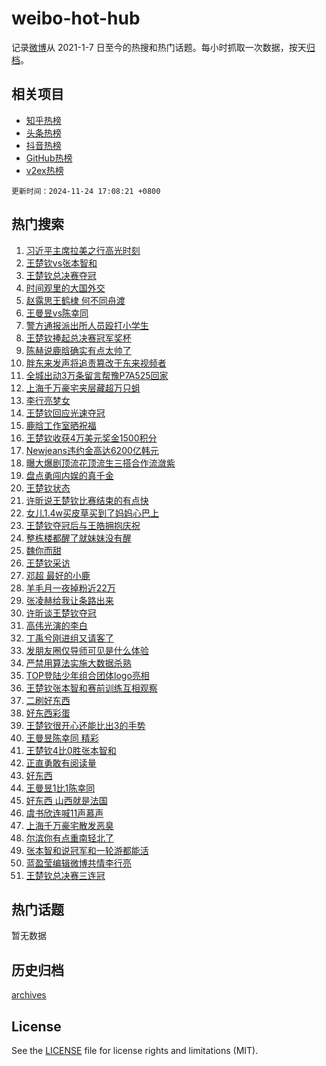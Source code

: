# weibo-hot-hub

记录[微博](https://www.weibo.com)从 2021-1-7 日至今的热搜和热门话题。每小时抓取一次数据，按天[归档](archives)。

## 相关项目

- [知乎热榜](https://github.com/lonnyzhang423/zhihu-hot-hub)
- [头条热榜](https://github.com/lonnyzhang423/toutiao-hot-hub)
- [抖音热榜](https://github.com/lonnyzhang423/douyin-hot-hub)
- [GitHub热榜](https://github.com/lonnyzhang423/github-hot-hub)
- [v2ex热榜](https://github.com/lonnyzhang423/v2ex-hot-hub)


`更新时间：2024-11-24 17:08:21 +0800`

## 热门搜索

1. [习近平主席拉美之行高光时刻](https://m.weibo.cn/search?containerid=100103type%3D1%26t%3D10%26q%3D%23%E4%B9%A0%E8%BF%91%E5%B9%B3%E4%B8%BB%E5%B8%AD%E6%8B%89%E7%BE%8E%E4%B9%8B%E8%A1%8C%E9%AB%98%E5%85%89%E6%97%B6%E5%88%BB%23&stream_entry_id=51&isnewpage=1&extparam=seat%3D1%26pos%3D0%26filter_type%3Drealtimehot%26stream_entry_id%3D51%26c_type%3D51%26dgr%3D0%26q%3D%2523%25E4%25B9%25A0%25E8%25BF%2591%25E5%25B9%25B3%25E4%25B8%25BB%25E5%25B8%25AD%25E6%258B%2589%25E7%25BE%258E%25E4%25B9%258B%25E8%25A1%258C%25E9%25AB%2598%25E5%2585%2589%25E6%2597%25B6%25E5%2588%25BB%2523%26cate%3D10103%26display_time%3D1732439300%26pre_seqid%3D17324393002690206837709)
1. [王楚钦vs张本智和](https://m.weibo.cn/search?containerid=100103type%3D1%26t%3D10%26q%3D%23%E7%8E%8B%E6%A5%9A%E9%92%A6vs%E5%BC%A0%E6%9C%AC%E6%99%BA%E5%92%8C%23&stream_entry_id=31&isnewpage=1&extparam=seat%3D1%26flag%3D16%26stream_entry_id%3D31%26lcate%3D5001%26band_rank%3D1%26pos%3D0%26realpos%3D1%26q%3D%2523%25E7%258E%258B%25E6%25A5%259A%25E9%2592%25A6vs%25E5%25BC%25A0%25E6%259C%25AC%25E6%2599%25BA%25E5%2592%258C%2523%26c_type%3D31%26filter_type%3Drealtimehot%26dgr%3D0%26cate%3D5001%26display_time%3D1732439300%26pre_seqid%3D17324393002690206837709)
1. [王楚钦总决赛夺冠](https://m.weibo.cn/search?containerid=100103type%3D1%26t%3D10%26q%3D%23%E7%8E%8B%E6%A5%9A%E9%92%A6%E6%80%BB%E5%86%B3%E8%B5%9B%E5%A4%BA%E5%86%A0%23&stream_entry_id=31&isnewpage=1&extparam=seat%3D1%26flag%3D1%26stream_entry_id%3D31%26lcate%3D5001%26band_rank%3D2%26pos%3D1%26realpos%3D2%26q%3D%2523%25E7%258E%258B%25E6%25A5%259A%25E9%2592%25A6%25E6%2580%25BB%25E5%2586%25B3%25E8%25B5%259B%25E5%25A4%25BA%25E5%2586%25A0%2523%26c_type%3D31%26filter_type%3Drealtimehot%26dgr%3D0%26cate%3D5001%26display_time%3D1732439300%26pre_seqid%3D17324393002690206837709)
1. [时间观里的大国外交](https://m.weibo.cn/search?containerid=100103type%3D1%26t%3D10%26q%3D%23%E6%97%B6%E9%97%B4%E8%A7%82%E9%87%8C%E7%9A%84%E5%A4%A7%E5%9B%BD%E5%A4%96%E4%BA%A4%23&stream_entry_id=31&isnewpage=1&extparam=seat%3D1%26flag%3D0%26stream_entry_id%3D31%26lcate%3D5001%26band_rank%3D3%26pos%3D2%26realpos%3D3%26q%3D%2523%25E6%2597%25B6%25E9%2597%25B4%25E8%25A7%2582%25E9%2587%258C%25E7%259A%2584%25E5%25A4%25A7%25E5%259B%25BD%25E5%25A4%2596%25E4%25BA%25A4%2523%26c_type%3D31%26filter_type%3Drealtimehot%26dgr%3D0%26cate%3D5001%26display_time%3D1732439300%26pre_seqid%3D17324393002690206837709)
1. [赵露思王鹤棣 何不同舟渡](https://m.weibo.cn/search?containerid=100103type%3D1%26t%3D10%26q%3D%E8%B5%B5%E9%9C%B2%E6%80%9D%E7%8E%8B%E9%B9%A4%E6%A3%A3+%E4%BD%95%E4%B8%8D%E5%90%8C%E8%88%9F%E6%B8%A1&stream_entry_id=31&isnewpage=1&extparam=seat%3D1%26flag%3D1%26stream_entry_id%3D31%26lcate%3D5001%26band_rank%3D4%26pos%3D3%26realpos%3D4%26q%3D%25E8%25B5%25B5%25E9%259C%25B2%25E6%2580%259D%25E7%258E%258B%25E9%25B9%25A4%25E6%25A3%25A3%2520%25E4%25BD%2595%25E4%25B8%258D%25E5%2590%258C%25E8%2588%259F%25E6%25B8%25A1%26c_type%3D31%26filter_type%3Drealtimehot%26dgr%3D0%26cate%3D5001%26display_time%3D1732439300%26pre_seqid%3D17324393002690206837709)
1. [王曼昱vs陈幸同](https://m.weibo.cn/search?containerid=100103type%3D1%26t%3D10%26q%3D%23%E7%8E%8B%E6%9B%BC%E6%98%B1vs%E9%99%88%E5%B9%B8%E5%90%8C%23&stream_entry_id=31&isnewpage=1&extparam=seat%3D1%26flag%3D1%26stream_entry_id%3D31%26lcate%3D5001%26band_rank%3D5%26pos%3D4%26realpos%3D5%26q%3D%2523%25E7%258E%258B%25E6%259B%25BC%25E6%2598%25B1vs%25E9%2599%2588%25E5%25B9%25B8%25E5%2590%258C%2523%26c_type%3D31%26filter_type%3Drealtimehot%26dgr%3D0%26cate%3D5001%26display_time%3D1732439300%26pre_seqid%3D17324393002690206837709)
1. [警方通报派出所人员殴打小学生](https://m.weibo.cn/search?containerid=100103type%3D1%26t%3D10%26q%3D%23%E8%AD%A6%E6%96%B9%E9%80%9A%E6%8A%A5%E6%B4%BE%E5%87%BA%E6%89%80%E4%BA%BA%E5%91%98%E6%AE%B4%E6%89%93%E5%B0%8F%E5%AD%A6%E7%94%9F%23&stream_entry_id=31&isnewpage=1&extparam=seat%3D1%26flag%3D0%26stream_entry_id%3D31%26lcate%3D5001%26band_rank%3D6%26pos%3D5%26realpos%3D6%26q%3D%2523%25E8%25AD%25A6%25E6%2596%25B9%25E9%2580%259A%25E6%258A%25A5%25E6%25B4%25BE%25E5%2587%25BA%25E6%2589%2580%25E4%25BA%25BA%25E5%2591%2598%25E6%25AE%25B4%25E6%2589%2593%25E5%25B0%258F%25E5%25AD%25A6%25E7%2594%259F%2523%26c_type%3D31%26filter_type%3Drealtimehot%26dgr%3D0%26cate%3D5001%26display_time%3D1732439300%26pre_seqid%3D17324393002690206837709)
1. [王楚钦捧起总决赛冠军奖杯](https://m.weibo.cn/search?containerid=100103type%3D1%26t%3D10%26q%3D%23%E7%8E%8B%E6%A5%9A%E9%92%A6%E6%8D%A7%E8%B5%B7%E6%80%BB%E5%86%B3%E8%B5%9B%E5%86%A0%E5%86%9B%E5%A5%96%E6%9D%AF%23&stream_entry_id=31&isnewpage=1&extparam=seat%3D1%26flag%3D1%26stream_entry_id%3D31%26lcate%3D5001%26band_rank%3D7%26pos%3D6%26realpos%3D7%26q%3D%2523%25E7%258E%258B%25E6%25A5%259A%25E9%2592%25A6%25E6%258D%25A7%25E8%25B5%25B7%25E6%2580%25BB%25E5%2586%25B3%25E8%25B5%259B%25E5%2586%25A0%25E5%2586%259B%25E5%25A5%2596%25E6%259D%25AF%2523%26c_type%3D31%26filter_type%3Drealtimehot%26dgr%3D0%26cate%3D5001%26display_time%3D1732439300%26pre_seqid%3D17324393002690206837709)
1. [陈赫说鹿晗确实有点太帅了](https://m.weibo.cn/search?containerid=100103type%3D1%26t%3D10%26q%3D%23%E9%99%88%E8%B5%AB%E8%AF%B4%E9%B9%BF%E6%99%97%E7%A1%AE%E5%AE%9E%E6%9C%89%E7%82%B9%E5%A4%AA%E5%B8%85%E4%BA%86%23&stream_entry_id=31&isnewpage=1&extparam=seat%3D1%26flag%3D1%26stream_entry_id%3D31%26lcate%3D5001%26band_rank%3D8%26pos%3D7%26realpos%3D8%26q%3D%2523%25E9%2599%2588%25E8%25B5%25AB%25E8%25AF%25B4%25E9%25B9%25BF%25E6%2599%2597%25E7%25A1%25AE%25E5%25AE%259E%25E6%259C%2589%25E7%2582%25B9%25E5%25A4%25AA%25E5%25B8%2585%25E4%25BA%2586%2523%26c_type%3D31%26filter_type%3Drealtimehot%26dgr%3D0%26cate%3D5001%26display_time%3D1732439300%26pre_seqid%3D17324393002690206837709)
1. [胖东来发声将追责篡改于东来视频者](https://m.weibo.cn/search?containerid=100103type%3D1%26t%3D10%26q%3D%23%E8%83%96%E4%B8%9C%E6%9D%A5%E5%8F%91%E5%A3%B0%E5%B0%86%E8%BF%BD%E8%B4%A3%E7%AF%A1%E6%94%B9%E4%BA%8E%E4%B8%9C%E6%9D%A5%E8%A7%86%E9%A2%91%E8%80%85%23&stream_entry_id=31&isnewpage=1&extparam=seat%3D1%26flag%3D1%26stream_entry_id%3D31%26lcate%3D5001%26band_rank%3D9%26pos%3D8%26realpos%3D9%26q%3D%2523%25E8%2583%2596%25E4%25B8%259C%25E6%259D%25A5%25E5%258F%2591%25E5%25A3%25B0%25E5%25B0%2586%25E8%25BF%25BD%25E8%25B4%25A3%25E7%25AF%25A1%25E6%2594%25B9%25E4%25BA%258E%25E4%25B8%259C%25E6%259D%25A5%25E8%25A7%2586%25E9%25A2%2591%25E8%2580%2585%2523%26c_type%3D31%26filter_type%3Drealtimehot%26dgr%3D0%26cate%3D5001%26display_time%3D1732439300%26pre_seqid%3D17324393002690206837709)
1. [全城出动3万条留言帮豫P7A525回家](https://m.weibo.cn/search?containerid=100103type%3D1%26t%3D10%26q%3D%23%E5%85%A8%E5%9F%8E%E5%87%BA%E5%8A%A83%E4%B8%87%E6%9D%A1%E7%95%99%E8%A8%80%E5%B8%AE%E8%B1%ABP7A525%E5%9B%9E%E5%AE%B6%23&stream_entry_id=31&isnewpage=1&extparam=seat%3D1%26flag%3D32768%26stream_entry_id%3D31%26lcate%3D5001%26band_rank%3D10%26pos%3D9%26realpos%3D10%26q%3D%2523%25E5%2585%25A8%25E5%259F%258E%25E5%2587%25BA%25E5%258A%25A83%25E4%25B8%2587%25E6%259D%25A1%25E7%2595%2599%25E8%25A8%2580%25E5%25B8%25AE%25E8%25B1%25ABP7A525%25E5%259B%259E%25E5%25AE%25B6%2523%26c_type%3D31%26filter_type%3Drealtimehot%26dgr%3D0%26cate%3D5001%26display_time%3D1732439300%26pre_seqid%3D17324393002690206837709)
1. [上海千万豪宅夹层藏超万只蛆](https://m.weibo.cn/search?containerid=100103type%3D1%26t%3D10%26q%3D%23%E4%B8%8A%E6%B5%B7%E5%8D%83%E4%B8%87%E8%B1%AA%E5%AE%85%E5%A4%B9%E5%B1%82%E8%97%8F%E8%B6%85%E4%B8%87%E5%8F%AA%E8%9B%86%23&stream_entry_id=31&isnewpage=1&extparam=seat%3D1%26flag%3D1%26stream_entry_id%3D31%26lcate%3D5001%26band_rank%3D11%26pos%3D10%26realpos%3D11%26q%3D%2523%25E4%25B8%258A%25E6%25B5%25B7%25E5%258D%2583%25E4%25B8%2587%25E8%25B1%25AA%25E5%25AE%2585%25E5%25A4%25B9%25E5%25B1%2582%25E8%2597%258F%25E8%25B6%2585%25E4%25B8%2587%25E5%258F%25AA%25E8%259B%2586%2523%26c_type%3D31%26filter_type%3Drealtimehot%26dgr%3D0%26cate%3D5001%26display_time%3D1732439300%26pre_seqid%3D17324393002690206837709)
1. [李行亮梦女](https://m.weibo.cn/search?containerid=100103type%3D1%26t%3D10%26q%3D%E6%9D%8E%E8%A1%8C%E4%BA%AE%E6%A2%A6%E5%A5%B3&stream_entry_id=31&isnewpage=1&extparam=seat%3D1%26flag%3D1%26stream_entry_id%3D31%26lcate%3D5001%26band_rank%3D12%26pos%3D11%26realpos%3D12%26q%3D%25E6%259D%258E%25E8%25A1%258C%25E4%25BA%25AE%25E6%25A2%25A6%25E5%25A5%25B3%26c_type%3D31%26filter_type%3Drealtimehot%26dgr%3D0%26cate%3D5001%26display_time%3D1732439300%26pre_seqid%3D17324393002690206837709)
1. [王楚钦回应光速夺冠](https://m.weibo.cn/search?containerid=100103type%3D1%26t%3D10%26q%3D%23%E7%8E%8B%E6%A5%9A%E9%92%A6%E5%9B%9E%E5%BA%94%E5%85%89%E9%80%9F%E5%A4%BA%E5%86%A0%23&stream_entry_id=31&isnewpage=1&extparam=seat%3D1%26flag%3D1%26stream_entry_id%3D31%26lcate%3D5001%26band_rank%3D13%26pos%3D12%26realpos%3D13%26q%3D%2523%25E7%258E%258B%25E6%25A5%259A%25E9%2592%25A6%25E5%259B%259E%25E5%25BA%2594%25E5%2585%2589%25E9%2580%259F%25E5%25A4%25BA%25E5%2586%25A0%2523%26c_type%3D31%26filter_type%3Drealtimehot%26dgr%3D0%26cate%3D5001%26display_time%3D1732439300%26pre_seqid%3D17324393002690206837709)
1. [鹿晗工作室晒祝福](https://m.weibo.cn/search?containerid=100103type%3D1%26t%3D10%26q%3D%E9%B9%BF%E6%99%97%E5%B7%A5%E4%BD%9C%E5%AE%A4%E6%99%92%E7%A5%9D%E7%A6%8F&stream_entry_id=31&isnewpage=1&extparam=seat%3D1%26flag%3D1%26stream_entry_id%3D31%26lcate%3D5001%26band_rank%3D14%26pos%3D13%26realpos%3D14%26q%3D%25E9%25B9%25BF%25E6%2599%2597%25E5%25B7%25A5%25E4%25BD%259C%25E5%25AE%25A4%25E6%2599%2592%25E7%25A5%259D%25E7%25A6%258F%26c_type%3D31%26filter_type%3Drealtimehot%26dgr%3D0%26cate%3D5001%26display_time%3D1732439300%26pre_seqid%3D17324393002690206837709)
1. [王楚钦收获4万美元奖金1500积分](https://m.weibo.cn/search?containerid=100103type%3D1%26t%3D10%26q%3D%23%E7%8E%8B%E6%A5%9A%E9%92%A6%E6%94%B6%E8%8E%B74%E4%B8%87%E7%BE%8E%E5%85%83%E5%A5%96%E9%87%911500%E7%A7%AF%E5%88%86%23&stream_entry_id=31&isnewpage=1&extparam=seat%3D1%26flag%3D1%26stream_entry_id%3D31%26lcate%3D5001%26band_rank%3D15%26pos%3D14%26realpos%3D15%26q%3D%2523%25E7%258E%258B%25E6%25A5%259A%25E9%2592%25A6%25E6%2594%25B6%25E8%258E%25B74%25E4%25B8%2587%25E7%25BE%258E%25E5%2585%2583%25E5%25A5%2596%25E9%2587%25911500%25E7%25A7%25AF%25E5%2588%2586%2523%26c_type%3D31%26filter_type%3Drealtimehot%26dgr%3D0%26cate%3D5001%26display_time%3D1732439300%26pre_seqid%3D17324393002690206837709)
1. [Newjeans违约金高达6200亿韩元](https://m.weibo.cn/search?containerid=100103type%3D1%26t%3D10%26q%3D%23Newjeans%E8%BF%9D%E7%BA%A6%E9%87%91%E9%AB%98%E8%BE%BE6200%E4%BA%BF%E9%9F%A9%E5%85%83%23&stream_entry_id=31&isnewpage=1&extparam=seat%3D1%26flag%3D1%26stream_entry_id%3D31%26lcate%3D5001%26band_rank%3D16%26pos%3D15%26realpos%3D16%26q%3D%2523Newjeans%25E8%25BF%259D%25E7%25BA%25A6%25E9%2587%2591%25E9%25AB%2598%25E8%25BE%25BE6200%25E4%25BA%25BF%25E9%259F%25A9%25E5%2585%2583%2523%26c_type%3D31%26filter_type%3Drealtimehot%26dgr%3D0%26cate%3D5001%26display_time%3D1732439300%26pre_seqid%3D17324393002690206837709)
1. [曝大爆剧顶流花顶流生三搭合作流潋紫](https://m.weibo.cn/search?containerid=100103type%3D1%26t%3D10%26q%3D%E6%9B%9D%E5%A4%A7%E7%88%86%E5%89%A7%E9%A1%B6%E6%B5%81%E8%8A%B1%E9%A1%B6%E6%B5%81%E7%94%9F%E4%B8%89%E6%90%AD%E5%90%88%E4%BD%9C%E6%B5%81%E6%BD%8B%E7%B4%AB&stream_entry_id=31&isnewpage=1&extparam=seat%3D1%26flag%3D1%26stream_entry_id%3D31%26lcate%3D5001%26band_rank%3D17%26pos%3D16%26realpos%3D17%26q%3D%25E6%259B%259D%25E5%25A4%25A7%25E7%2588%2586%25E5%2589%25A7%25E9%25A1%25B6%25E6%25B5%2581%25E8%258A%25B1%25E9%25A1%25B6%25E6%25B5%2581%25E7%2594%259F%25E4%25B8%2589%25E6%2590%25AD%25E5%2590%2588%25E4%25BD%259C%25E6%25B5%2581%25E6%25BD%258B%25E7%25B4%25AB%26c_type%3D31%26filter_type%3Drealtimehot%26dgr%3D0%26cate%3D5001%26display_time%3D1732439300%26pre_seqid%3D17324393002690206837709)
1. [盘点勇闯内娱的真千金](https://m.weibo.cn/search?containerid=100103type%3D1%26t%3D10%26q%3D%E7%9B%98%E7%82%B9%E5%8B%87%E9%97%AF%E5%86%85%E5%A8%B1%E7%9A%84%E7%9C%9F%E5%8D%83%E9%87%91&stream_entry_id=31&isnewpage=1&extparam=seat%3D1%26flag%3D1%26stream_entry_id%3D31%26lcate%3D5001%26band_rank%3D18%26pos%3D17%26realpos%3D18%26q%3D%25E7%259B%2598%25E7%2582%25B9%25E5%258B%2587%25E9%2597%25AF%25E5%2586%2585%25E5%25A8%25B1%25E7%259A%2584%25E7%259C%259F%25E5%258D%2583%25E9%2587%2591%26c_type%3D31%26filter_type%3Drealtimehot%26dgr%3D0%26cate%3D5001%26display_time%3D1732439300%26pre_seqid%3D17324393002690206837709)
1. [王楚钦状态](https://m.weibo.cn/search?containerid=100103type%3D1%26t%3D10%26q%3D%23%E7%8E%8B%E6%A5%9A%E9%92%A6%E7%8A%B6%E6%80%81%23&stream_entry_id=31&isnewpage=1&extparam=seat%3D1%26flag%3D1%26stream_entry_id%3D31%26lcate%3D5001%26band_rank%3D19%26pos%3D18%26realpos%3D19%26q%3D%2523%25E7%258E%258B%25E6%25A5%259A%25E9%2592%25A6%25E7%258A%25B6%25E6%2580%2581%2523%26c_type%3D31%26filter_type%3Drealtimehot%26dgr%3D0%26cate%3D5001%26display_time%3D1732439300%26pre_seqid%3D17324393002690206837709)
1. [许昕说王楚钦比赛结束的有点快](https://m.weibo.cn/search?containerid=100103type%3D1%26t%3D10%26q%3D%E8%AE%B8%E6%98%95%E8%AF%B4%E7%8E%8B%E6%A5%9A%E9%92%A6%E6%AF%94%E8%B5%9B%E7%BB%93%E6%9D%9F%E7%9A%84%E6%9C%89%E7%82%B9%E5%BF%AB&stream_entry_id=31&isnewpage=1&extparam=seat%3D1%26flag%3D1%26stream_entry_id%3D31%26lcate%3D5001%26band_rank%3D20%26pos%3D19%26realpos%3D20%26q%3D%25E8%25AE%25B8%25E6%2598%2595%25E8%25AF%25B4%25E7%258E%258B%25E6%25A5%259A%25E9%2592%25A6%25E6%25AF%2594%25E8%25B5%259B%25E7%25BB%2593%25E6%259D%259F%25E7%259A%2584%25E6%259C%2589%25E7%2582%25B9%25E5%25BF%25AB%26c_type%3D31%26filter_type%3Drealtimehot%26dgr%3D0%26cate%3D5001%26display_time%3D1732439300%26pre_seqid%3D17324393002690206837709)
1. [女儿1.4w买皮草买到了妈妈心巴上](https://m.weibo.cn/search?containerid=100103type%3D1%26t%3D10%26q%3D%23%E5%A5%B3%E5%84%BF1.4w%E4%B9%B0%E7%9A%AE%E8%8D%89%E4%B9%B0%E5%88%B0%E4%BA%86%E5%A6%88%E5%A6%88%E5%BF%83%E5%B7%B4%E4%B8%8A%23&stream_entry_id=31&isnewpage=1&extparam=seat%3D1%26flag%3D0%26stream_entry_id%3D31%26lcate%3D5001%26band_rank%3D21%26pos%3D20%26realpos%3D21%26q%3D%2523%25E5%25A5%25B3%25E5%2584%25BF1.4w%25E4%25B9%25B0%25E7%259A%25AE%25E8%258D%2589%25E4%25B9%25B0%25E5%2588%25B0%25E4%25BA%2586%25E5%25A6%2588%25E5%25A6%2588%25E5%25BF%2583%25E5%25B7%25B4%25E4%25B8%258A%2523%26c_type%3D31%26filter_type%3Drealtimehot%26dgr%3D0%26cate%3D5001%26display_time%3D1732439300%26pre_seqid%3D17324393002690206837709)
1. [王楚钦夺冠后与王皓拥抱庆祝](https://m.weibo.cn/search?containerid=100103type%3D1%26t%3D10%26q%3D%23%E7%8E%8B%E6%A5%9A%E9%92%A6%E5%A4%BA%E5%86%A0%E5%90%8E%E4%B8%8E%E7%8E%8B%E7%9A%93%E6%8B%A5%E6%8A%B1%E5%BA%86%E7%A5%9D%23&stream_entry_id=31&isnewpage=1&extparam=seat%3D1%26flag%3D1%26stream_entry_id%3D31%26lcate%3D5001%26band_rank%3D22%26pos%3D21%26realpos%3D22%26q%3D%2523%25E7%258E%258B%25E6%25A5%259A%25E9%2592%25A6%25E5%25A4%25BA%25E5%2586%25A0%25E5%2590%258E%25E4%25B8%258E%25E7%258E%258B%25E7%259A%2593%25E6%258B%25A5%25E6%258A%25B1%25E5%25BA%2586%25E7%25A5%259D%2523%26c_type%3D31%26filter_type%3Drealtimehot%26dgr%3D0%26cate%3D5001%26display_time%3D1732439300%26pre_seqid%3D17324393002690206837709)
1. [整栋楼都醒了就妹妹没有醒](https://m.weibo.cn/search?containerid=100103type%3D1%26t%3D10%26q%3D%E6%95%B4%E6%A0%8B%E6%A5%BC%E9%83%BD%E9%86%92%E4%BA%86%E5%B0%B1%E5%A6%B9%E5%A6%B9%E6%B2%A1%E6%9C%89%E9%86%92&stream_entry_id=31&isnewpage=1&extparam=seat%3D1%26flag%3D1%26stream_entry_id%3D31%26lcate%3D5001%26band_rank%3D23%26pos%3D22%26realpos%3D23%26q%3D%25E6%2595%25B4%25E6%25A0%258B%25E6%25A5%25BC%25E9%2583%25BD%25E9%2586%2592%25E4%25BA%2586%25E5%25B0%25B1%25E5%25A6%25B9%25E5%25A6%25B9%25E6%25B2%25A1%25E6%259C%2589%25E9%2586%2592%26c_type%3D31%26filter_type%3Drealtimehot%26dgr%3D0%26cate%3D5001%26display_time%3D1732439300%26pre_seqid%3D17324393002690206837709)
1. [魏你而甜](https://m.weibo.cn/search?containerid=100103type%3D1%26t%3D10%26q%3D%23%E9%AD%8F%E4%BD%A0%E8%80%8C%E7%94%9C%23&stream_entry_id=31&isnewpage=1&extparam=seat%3D1%26flag%3D1%26stream_entry_id%3D31%26lcate%3D5001%26band_rank%3D24%26pos%3D23%26realpos%3D24%26q%3D%2523%25E9%25AD%258F%25E4%25BD%25A0%25E8%2580%258C%25E7%2594%259C%2523%26c_type%3D31%26filter_type%3Drealtimehot%26dgr%3D0%26cate%3D5001%26display_time%3D1732439300%26pre_seqid%3D17324393002690206837709)
1. [王楚钦采访](https://m.weibo.cn/search?containerid=100103type%3D1%26t%3D10%26q%3D%E7%8E%8B%E6%A5%9A%E9%92%A6%E9%87%87%E8%AE%BF&stream_entry_id=31&isnewpage=1&extparam=seat%3D1%26flag%3D1%26stream_entry_id%3D31%26lcate%3D5001%26band_rank%3D25%26pos%3D24%26realpos%3D25%26q%3D%25E7%258E%258B%25E6%25A5%259A%25E9%2592%25A6%25E9%2587%2587%25E8%25AE%25BF%26c_type%3D31%26filter_type%3Drealtimehot%26dgr%3D0%26cate%3D5001%26display_time%3D1732439300%26pre_seqid%3D17324393002690206837709)
1. [邓超 最好的小鹿](https://m.weibo.cn/search?containerid=100103type%3D1%26t%3D10%26q%3D%E9%82%93%E8%B6%85+%E6%9C%80%E5%A5%BD%E7%9A%84%E5%B0%8F%E9%B9%BF&stream_entry_id=31&isnewpage=1&extparam=seat%3D1%26flag%3D0%26stream_entry_id%3D31%26lcate%3D5001%26band_rank%3D26%26pos%3D25%26realpos%3D26%26q%3D%25E9%2582%2593%25E8%25B6%2585%2520%25E6%259C%2580%25E5%25A5%25BD%25E7%259A%2584%25E5%25B0%258F%25E9%25B9%25BF%26c_type%3D31%26filter_type%3Drealtimehot%26dgr%3D0%26cate%3D5001%26display_time%3D1732439300%26pre_seqid%3D17324393002690206837709)
1. [羊毛月一夜掉粉近22万](https://m.weibo.cn/search?containerid=100103type%3D1%26t%3D10%26q%3D%23%E7%BE%8A%E6%AF%9B%E6%9C%88%E4%B8%80%E5%A4%9C%E6%8E%89%E7%B2%89%E8%BF%9122%E4%B8%87%23&stream_entry_id=31&isnewpage=1&extparam=seat%3D1%26flag%3D0%26stream_entry_id%3D31%26lcate%3D5001%26band_rank%3D27%26pos%3D26%26realpos%3D27%26q%3D%2523%25E7%25BE%258A%25E6%25AF%259B%25E6%259C%2588%25E4%25B8%2580%25E5%25A4%259C%25E6%258E%2589%25E7%25B2%2589%25E8%25BF%259122%25E4%25B8%2587%2523%26c_type%3D31%26filter_type%3Drealtimehot%26dgr%3D0%26cate%3D5001%26display_time%3D1732439300%26pre_seqid%3D17324393002690206837709)
1. [张凌赫给我让条路出来](https://m.weibo.cn/search?containerid=100103type%3D1%26t%3D10%26q%3D%E5%BC%A0%E5%87%8C%E8%B5%AB%E7%BB%99%E6%88%91%E8%AE%A9%E6%9D%A1%E8%B7%AF%E5%87%BA%E6%9D%A5&stream_entry_id=31&isnewpage=1&extparam=seat%3D1%26flag%3D1%26stream_entry_id%3D31%26lcate%3D5001%26band_rank%3D28%26pos%3D27%26realpos%3D28%26q%3D%25E5%25BC%25A0%25E5%2587%258C%25E8%25B5%25AB%25E7%25BB%2599%25E6%2588%2591%25E8%25AE%25A9%25E6%259D%25A1%25E8%25B7%25AF%25E5%2587%25BA%25E6%259D%25A5%26c_type%3D31%26filter_type%3Drealtimehot%26dgr%3D0%26cate%3D5001%26display_time%3D1732439300%26pre_seqid%3D17324393002690206837709)
1. [许昕谈王楚钦夺冠](https://m.weibo.cn/search?containerid=100103type%3D1%26t%3D10%26q%3D%23%E8%AE%B8%E6%98%95%E8%B0%88%E7%8E%8B%E6%A5%9A%E9%92%A6%E5%A4%BA%E5%86%A0%23&stream_entry_id=31&isnewpage=1&extparam=seat%3D1%26flag%3D1%26stream_entry_id%3D31%26lcate%3D5001%26band_rank%3D29%26pos%3D28%26realpos%3D29%26q%3D%2523%25E8%25AE%25B8%25E6%2598%2595%25E8%25B0%2588%25E7%258E%258B%25E6%25A5%259A%25E9%2592%25A6%25E5%25A4%25BA%25E5%2586%25A0%2523%26c_type%3D31%26filter_type%3Drealtimehot%26dgr%3D0%26cate%3D5001%26display_time%3D1732439300%26pre_seqid%3D17324393002690206837709)
1. [高伟光演的李白](https://m.weibo.cn/search?containerid=100103type%3D1%26t%3D10%26q%3D%E9%AB%98%E4%BC%9F%E5%85%89%E6%BC%94%E7%9A%84%E6%9D%8E%E7%99%BD&stream_entry_id=31&isnewpage=1&extparam=seat%3D1%26flag%3D1%26stream_entry_id%3D31%26lcate%3D5001%26band_rank%3D30%26pos%3D29%26realpos%3D30%26q%3D%25E9%25AB%2598%25E4%25BC%259F%25E5%2585%2589%25E6%25BC%2594%25E7%259A%2584%25E6%259D%258E%25E7%2599%25BD%26c_type%3D31%26filter_type%3Drealtimehot%26dgr%3D0%26cate%3D5001%26display_time%3D1732439300%26pre_seqid%3D17324393002690206837709)
1. [丁禹兮刚进组又请客了](https://m.weibo.cn/search?containerid=100103type%3D1%26t%3D10%26q%3D%23%E4%B8%81%E7%A6%B9%E5%85%AE%E5%88%9A%E8%BF%9B%E7%BB%84%E5%8F%88%E8%AF%B7%E5%AE%A2%E4%BA%86%23&stream_entry_id=31&isnewpage=1&extparam=seat%3D1%26flag%3D0%26stream_entry_id%3D31%26lcate%3D5001%26band_rank%3D31%26pos%3D30%26realpos%3D31%26q%3D%2523%25E4%25B8%2581%25E7%25A6%25B9%25E5%2585%25AE%25E5%2588%259A%25E8%25BF%259B%25E7%25BB%2584%25E5%258F%2588%25E8%25AF%25B7%25E5%25AE%25A2%25E4%25BA%2586%2523%26c_type%3D31%26filter_type%3Drealtimehot%26dgr%3D0%26cate%3D5001%26display_time%3D1732439300%26pre_seqid%3D17324393002690206837709)
1. [发朋友圈仅导师可见是什么体验](https://m.weibo.cn/search?containerid=100103type%3D1%26t%3D10%26q%3D%23%E5%8F%91%E6%9C%8B%E5%8F%8B%E5%9C%88%E4%BB%85%E5%AF%BC%E5%B8%88%E5%8F%AF%E8%A7%81%E6%98%AF%E4%BB%80%E4%B9%88%E4%BD%93%E9%AA%8C%23&stream_entry_id=31&isnewpage=1&extparam=seat%3D1%26flag%3D1%26stream_entry_id%3D31%26lcate%3D5001%26band_rank%3D32%26pos%3D31%26realpos%3D32%26q%3D%2523%25E5%258F%2591%25E6%259C%258B%25E5%258F%258B%25E5%259C%2588%25E4%25BB%2585%25E5%25AF%25BC%25E5%25B8%2588%25E5%258F%25AF%25E8%25A7%2581%25E6%2598%25AF%25E4%25BB%2580%25E4%25B9%2588%25E4%25BD%2593%25E9%25AA%258C%2523%26c_type%3D31%26filter_type%3Drealtimehot%26dgr%3D0%26cate%3D5001%26display_time%3D1732439300%26pre_seqid%3D17324393002690206837709)
1. [严禁用算法实施大数据杀熟](https://m.weibo.cn/search?containerid=100103type%3D1%26t%3D10%26q%3D%23%E4%B8%A5%E7%A6%81%E7%94%A8%E7%AE%97%E6%B3%95%E5%AE%9E%E6%96%BD%E5%A4%A7%E6%95%B0%E6%8D%AE%E6%9D%80%E7%86%9F%23&stream_entry_id=31&isnewpage=1&extparam=seat%3D1%26flag%3D1%26stream_entry_id%3D31%26lcate%3D5001%26band_rank%3D33%26pos%3D32%26realpos%3D33%26q%3D%2523%25E4%25B8%25A5%25E7%25A6%2581%25E7%2594%25A8%25E7%25AE%2597%25E6%25B3%2595%25E5%25AE%259E%25E6%2596%25BD%25E5%25A4%25A7%25E6%2595%25B0%25E6%258D%25AE%25E6%259D%2580%25E7%2586%259F%2523%26c_type%3D31%26filter_type%3Drealtimehot%26dgr%3D0%26cate%3D5001%26display_time%3D1732439300%26pre_seqid%3D17324393002690206837709)
1. [TOP登陆少年组合团体logo亮相](https://m.weibo.cn/search?containerid=100103type%3D1%26t%3D10%26q%3D%23TOP%E7%99%BB%E9%99%86%E5%B0%91%E5%B9%B4%E7%BB%84%E5%90%88%E5%9B%A2%E4%BD%93logo%E4%BA%AE%E7%9B%B8%23&stream_entry_id=31&isnewpage=1&extparam=seat%3D1%26flag%3D1%26stream_entry_id%3D31%26lcate%3D5001%26band_rank%3D34%26pos%3D33%26realpos%3D34%26q%3D%2523TOP%25E7%2599%25BB%25E9%2599%2586%25E5%25B0%2591%25E5%25B9%25B4%25E7%25BB%2584%25E5%2590%2588%25E5%259B%25A2%25E4%25BD%2593logo%25E4%25BA%25AE%25E7%259B%25B8%2523%26c_type%3D31%26filter_type%3Drealtimehot%26dgr%3D0%26cate%3D5001%26display_time%3D1732439300%26pre_seqid%3D17324393002690206837709)
1. [王楚钦张本智和赛前训练互相观察](https://m.weibo.cn/search?containerid=100103type%3D1%26t%3D10%26q%3D%23%E7%8E%8B%E6%A5%9A%E9%92%A6%E5%BC%A0%E6%9C%AC%E6%99%BA%E5%92%8C%E8%B5%9B%E5%89%8D%E8%AE%AD%E7%BB%83%E4%BA%92%E7%9B%B8%E8%A7%82%E5%AF%9F%23&stream_entry_id=31&isnewpage=1&extparam=seat%3D1%26flag%3D1%26stream_entry_id%3D31%26lcate%3D5001%26band_rank%3D35%26pos%3D34%26realpos%3D35%26q%3D%2523%25E7%258E%258B%25E6%25A5%259A%25E9%2592%25A6%25E5%25BC%25A0%25E6%259C%25AC%25E6%2599%25BA%25E5%2592%258C%25E8%25B5%259B%25E5%2589%258D%25E8%25AE%25AD%25E7%25BB%2583%25E4%25BA%2592%25E7%259B%25B8%25E8%25A7%2582%25E5%25AF%259F%2523%26c_type%3D31%26filter_type%3Drealtimehot%26dgr%3D0%26cate%3D5001%26display_time%3D1732439300%26pre_seqid%3D17324393002690206837709)
1. [二刷好东西](https://m.weibo.cn/search?containerid=100103type%3D1%26t%3D10%26q%3D%E4%BA%8C%E5%88%B7%E5%A5%BD%E4%B8%9C%E8%A5%BF&stream_entry_id=31&isnewpage=1&extparam=seat%3D1%26flag%3D1%26stream_entry_id%3D31%26lcate%3D5001%26band_rank%3D36%26pos%3D35%26realpos%3D36%26q%3D%25E4%25BA%258C%25E5%2588%25B7%25E5%25A5%25BD%25E4%25B8%259C%25E8%25A5%25BF%26c_type%3D31%26filter_type%3Drealtimehot%26dgr%3D0%26cate%3D5001%26display_time%3D1732439300%26pre_seqid%3D17324393002690206837709)
1. [好东西彩蛋](https://m.weibo.cn/search?containerid=100103type%3D1%26t%3D10%26q%3D%E5%A5%BD%E4%B8%9C%E8%A5%BF%E5%BD%A9%E8%9B%8B&stream_entry_id=31&isnewpage=1&extparam=seat%3D1%26flag%3D1%26stream_entry_id%3D31%26lcate%3D5001%26band_rank%3D37%26pos%3D36%26realpos%3D37%26q%3D%25E5%25A5%25BD%25E4%25B8%259C%25E8%25A5%25BF%25E5%25BD%25A9%25E8%259B%258B%26c_type%3D31%26filter_type%3Drealtimehot%26dgr%3D0%26cate%3D5001%26display_time%3D1732439300%26pre_seqid%3D17324393002690206837709)
1. [王楚钦很开心还能比出3的手势](https://m.weibo.cn/search?containerid=100103type%3D1%26t%3D10%26q%3D%23%E7%8E%8B%E6%A5%9A%E9%92%A6%E5%BE%88%E5%BC%80%E5%BF%83%E8%BF%98%E8%83%BD%E6%AF%94%E5%87%BA3%E7%9A%84%E6%89%8B%E5%8A%BF%23&stream_entry_id=31&isnewpage=1&extparam=seat%3D1%26flag%3D1%26stream_entry_id%3D31%26lcate%3D5001%26band_rank%3D38%26pos%3D37%26realpos%3D38%26q%3D%2523%25E7%258E%258B%25E6%25A5%259A%25E9%2592%25A6%25E5%25BE%2588%25E5%25BC%2580%25E5%25BF%2583%25E8%25BF%2598%25E8%2583%25BD%25E6%25AF%2594%25E5%2587%25BA3%25E7%259A%2584%25E6%2589%258B%25E5%258A%25BF%2523%26c_type%3D31%26filter_type%3Drealtimehot%26dgr%3D0%26cate%3D5001%26display_time%3D1732439300%26pre_seqid%3D17324393002690206837709)
1. [王曼昱陈幸同 精彩](https://m.weibo.cn/search?containerid=100103type%3D1%26t%3D10%26q%3D%E7%8E%8B%E6%9B%BC%E6%98%B1%E9%99%88%E5%B9%B8%E5%90%8C+%E7%B2%BE%E5%BD%A9&stream_entry_id=31&isnewpage=1&extparam=seat%3D1%26flag%3D1%26stream_entry_id%3D31%26lcate%3D5001%26band_rank%3D39%26pos%3D38%26realpos%3D39%26q%3D%25E7%258E%258B%25E6%259B%25BC%25E6%2598%25B1%25E9%2599%2588%25E5%25B9%25B8%25E5%2590%258C%2520%25E7%25B2%25BE%25E5%25BD%25A9%26c_type%3D31%26filter_type%3Drealtimehot%26dgr%3D0%26cate%3D5001%26display_time%3D1732439300%26pre_seqid%3D17324393002690206837709)
1. [王楚钦4比0胜张本智和](https://m.weibo.cn/search?containerid=100103type%3D1%26t%3D10%26q%3D%23%E7%8E%8B%E6%A5%9A%E9%92%A64%E6%AF%940%E8%83%9C%E5%BC%A0%E6%9C%AC%E6%99%BA%E5%92%8C%23&stream_entry_id=31&isnewpage=1&extparam=seat%3D1%26flag%3D1%26stream_entry_id%3D31%26lcate%3D5001%26band_rank%3D40%26pos%3D39%26realpos%3D40%26q%3D%2523%25E7%258E%258B%25E6%25A5%259A%25E9%2592%25A64%25E6%25AF%25940%25E8%2583%259C%25E5%25BC%25A0%25E6%259C%25AC%25E6%2599%25BA%25E5%2592%258C%2523%26c_type%3D31%26filter_type%3Drealtimehot%26dgr%3D0%26cate%3D5001%26display_time%3D1732439300%26pre_seqid%3D17324393002690206837709)
1. [正直勇敢有阅读量](https://m.weibo.cn/search?containerid=100103type%3D1%26t%3D10%26q%3D%E6%AD%A3%E7%9B%B4%E5%8B%87%E6%95%A2%E6%9C%89%E9%98%85%E8%AF%BB%E9%87%8F&stream_entry_id=31&isnewpage=1&extparam=seat%3D1%26flag%3D1%26stream_entry_id%3D31%26lcate%3D5001%26band_rank%3D41%26pos%3D40%26realpos%3D41%26q%3D%25E6%25AD%25A3%25E7%259B%25B4%25E5%258B%2587%25E6%2595%25A2%25E6%259C%2589%25E9%2598%2585%25E8%25AF%25BB%25E9%2587%258F%26c_type%3D31%26filter_type%3Drealtimehot%26dgr%3D0%26cate%3D5001%26display_time%3D1732439300%26pre_seqid%3D17324393002690206837709)
1. [好东西](https://m.weibo.cn/search?containerid=100103type%3D1%26t%3D10%26q%3D%E5%A5%BD%E4%B8%9C%E8%A5%BF&stream_entry_id=31&isnewpage=1&extparam=seat%3D1%26flag%3D1%26stream_entry_id%3D31%26lcate%3D5001%26band_rank%3D42%26pos%3D41%26realpos%3D42%26q%3D%25E5%25A5%25BD%25E4%25B8%259C%25E8%25A5%25BF%26c_type%3D31%26filter_type%3Drealtimehot%26dgr%3D0%26cate%3D5001%26display_time%3D1732439300%26pre_seqid%3D17324393002690206837709)
1. [王曼昱1比1陈幸同](https://m.weibo.cn/search?containerid=100103type%3D1%26t%3D10%26q%3D%23%E7%8E%8B%E6%9B%BC%E6%98%B11%E6%AF%941%E9%99%88%E5%B9%B8%E5%90%8C%23&stream_entry_id=31&isnewpage=1&extparam=seat%3D1%26flag%3D1%26stream_entry_id%3D31%26lcate%3D5001%26band_rank%3D43%26pos%3D42%26realpos%3D43%26q%3D%2523%25E7%258E%258B%25E6%259B%25BC%25E6%2598%25B11%25E6%25AF%25941%25E9%2599%2588%25E5%25B9%25B8%25E5%2590%258C%2523%26c_type%3D31%26filter_type%3Drealtimehot%26dgr%3D0%26cate%3D5001%26display_time%3D1732439300%26pre_seqid%3D17324393002690206837709)
1. [好东西 山西就是法国](https://m.weibo.cn/search?containerid=100103type%3D1%26t%3D10%26q%3D%E5%A5%BD%E4%B8%9C%E8%A5%BF+%E5%B1%B1%E8%A5%BF%E5%B0%B1%E6%98%AF%E6%B3%95%E5%9B%BD&stream_entry_id=31&isnewpage=1&extparam=seat%3D1%26flag%3D1%26stream_entry_id%3D31%26lcate%3D5001%26band_rank%3D44%26pos%3D43%26realpos%3D44%26q%3D%25E5%25A5%25BD%25E4%25B8%259C%25E8%25A5%25BF%2520%25E5%25B1%25B1%25E8%25A5%25BF%25E5%25B0%25B1%25E6%2598%25AF%25E6%25B3%2595%25E5%259B%25BD%26c_type%3D31%26filter_type%3Drealtimehot%26dgr%3D0%26cate%3D5001%26display_time%3D1732439300%26pre_seqid%3D17324393002690206837709)
1. [虞书欣连喊11声慕声](https://m.weibo.cn/search?containerid=100103type%3D1%26t%3D10%26q%3D%E8%99%9E%E4%B9%A6%E6%AC%A3%E8%BF%9E%E5%96%8A11%E5%A3%B0%E6%85%95%E5%A3%B0&stream_entry_id=31&isnewpage=1&extparam=seat%3D1%26flag%3D0%26stream_entry_id%3D31%26lcate%3D5001%26band_rank%3D45%26pos%3D44%26realpos%3D45%26q%3D%25E8%2599%259E%25E4%25B9%25A6%25E6%25AC%25A3%25E8%25BF%259E%25E5%2596%258A11%25E5%25A3%25B0%25E6%2585%2595%25E5%25A3%25B0%26c_type%3D31%26filter_type%3Drealtimehot%26dgr%3D0%26cate%3D5001%26display_time%3D1732439300%26pre_seqid%3D17324393002690206837709)
1. [上海千万豪宅散发恶臭](https://m.weibo.cn/search?containerid=100103type%3D1%26t%3D10%26q%3D%23%E4%B8%8A%E6%B5%B7%E5%8D%83%E4%B8%87%E8%B1%AA%E5%AE%85%E6%95%A3%E5%8F%91%E6%81%B6%E8%87%AD%23&stream_entry_id=31&isnewpage=1&extparam=seat%3D1%26flag%3D1%26stream_entry_id%3D31%26lcate%3D5001%26band_rank%3D46%26pos%3D45%26realpos%3D46%26q%3D%2523%25E4%25B8%258A%25E6%25B5%25B7%25E5%258D%2583%25E4%25B8%2587%25E8%25B1%25AA%25E5%25AE%2585%25E6%2595%25A3%25E5%258F%2591%25E6%2581%25B6%25E8%2587%25AD%2523%26c_type%3D31%26filter_type%3Drealtimehot%26dgr%3D0%26cate%3D5001%26display_time%3D1732439300%26pre_seqid%3D17324393002690206837709)
1. [尔滨你有点重南轻北了](https://m.weibo.cn/search?containerid=100103type%3D1%26t%3D10%26q%3D%23%E5%B0%94%E6%BB%A8%E4%BD%A0%E6%9C%89%E7%82%B9%E9%87%8D%E5%8D%97%E8%BD%BB%E5%8C%97%E4%BA%86%23&stream_entry_id=31&isnewpage=1&extparam=seat%3D1%26flag%3D1%26stream_entry_id%3D31%26lcate%3D5001%26band_rank%3D47%26pos%3D46%26realpos%3D47%26q%3D%2523%25E5%25B0%2594%25E6%25BB%25A8%25E4%25BD%25A0%25E6%259C%2589%25E7%2582%25B9%25E9%2587%258D%25E5%258D%2597%25E8%25BD%25BB%25E5%258C%2597%25E4%25BA%2586%2523%26c_type%3D31%26filter_type%3Drealtimehot%26dgr%3D0%26cate%3D5001%26display_time%3D1732439300%26pre_seqid%3D17324393002690206837709)
1. [张本智和说冠军和一轮游都能活](https://m.weibo.cn/search?containerid=100103type%3D1%26t%3D10%26q%3D%23%E5%BC%A0%E6%9C%AC%E6%99%BA%E5%92%8C%E8%AF%B4%E5%86%A0%E5%86%9B%E5%92%8C%E4%B8%80%E8%BD%AE%E6%B8%B8%E9%83%BD%E8%83%BD%E6%B4%BB%23&stream_entry_id=31&isnewpage=1&extparam=seat%3D1%26flag%3D0%26stream_entry_id%3D31%26lcate%3D5001%26band_rank%3D48%26pos%3D47%26realpos%3D48%26q%3D%2523%25E5%25BC%25A0%25E6%259C%25AC%25E6%2599%25BA%25E5%2592%258C%25E8%25AF%25B4%25E5%2586%25A0%25E5%2586%259B%25E5%2592%258C%25E4%25B8%2580%25E8%25BD%25AE%25E6%25B8%25B8%25E9%2583%25BD%25E8%2583%25BD%25E6%25B4%25BB%2523%26c_type%3D31%26filter_type%3Drealtimehot%26dgr%3D0%26cate%3D5001%26display_time%3D1732439300%26pre_seqid%3D17324393002690206837709)
1. [蓝盈莹编辑微博共情李行亮](https://m.weibo.cn/search?containerid=100103type%3D1%26t%3D10%26q%3D%23%E8%93%9D%E7%9B%88%E8%8E%B9%E7%BC%96%E8%BE%91%E5%BE%AE%E5%8D%9A%E5%85%B1%E6%83%85%E6%9D%8E%E8%A1%8C%E4%BA%AE%23&stream_entry_id=31&isnewpage=1&extparam=seat%3D1%26flag%3D0%26stream_entry_id%3D31%26lcate%3D5001%26band_rank%3D49%26pos%3D48%26realpos%3D49%26q%3D%2523%25E8%2593%259D%25E7%259B%2588%25E8%258E%25B9%25E7%25BC%2596%25E8%25BE%2591%25E5%25BE%25AE%25E5%258D%259A%25E5%2585%25B1%25E6%2583%2585%25E6%259D%258E%25E8%25A1%258C%25E4%25BA%25AE%2523%26c_type%3D31%26filter_type%3Drealtimehot%26dgr%3D0%26cate%3D5001%26display_time%3D1732439300%26pre_seqid%3D17324393002690206837709)
1. [王楚钦总决赛三连冠](https://m.weibo.cn/search?containerid=100103type%3D1%26t%3D10%26q%3D%23%E7%8E%8B%E6%A5%9A%E9%92%A6%E6%80%BB%E5%86%B3%E8%B5%9B%E4%B8%89%E8%BF%9E%E5%86%A0%23&stream_entry_id=31&isnewpage=1&extparam=seat%3D1%26flag%3D1%26stream_entry_id%3D31%26lcate%3D5001%26band_rank%3D50%26pos%3D49%26realpos%3D50%26q%3D%2523%25E7%258E%258B%25E6%25A5%259A%25E9%2592%25A6%25E6%2580%25BB%25E5%2586%25B3%25E8%25B5%259B%25E4%25B8%2589%25E8%25BF%259E%25E5%2586%25A0%2523%26c_type%3D31%26filter_type%3Drealtimehot%26dgr%3D0%26cate%3D5001%26display_time%3D1732439300%26pre_seqid%3D17324393002690206837709)

## 热门话题

暂无数据

## 历史归档

[archives](archives)

## License

See the [LICENSE](LICENSE) file for license rights and limitations (MIT).
